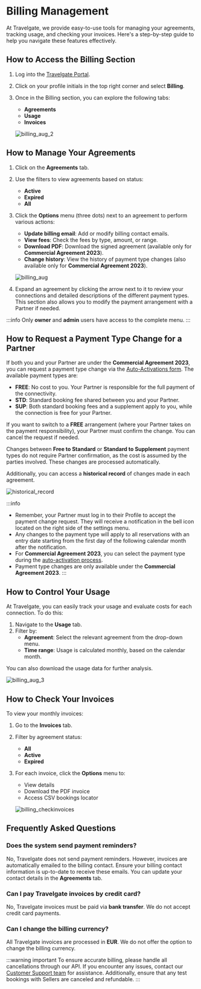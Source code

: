 ﻿---
sidebar_position: 2
---

# Billing Management

At Travelgate, we provide easy-to-use tools for managing your agreements, tracking usage, and checking your invoices. Here's a step-by-step guide to help you navigate these features effectively.

## How to Access the Billing Section

1. Log into the [Travelgate Portal](https://www.travelgate.com/).
2. Click on your profile initials in the top right corner and select **Billing**.
3. Once in the Billing section, you can explore the following tabs:
   - **Agreements**
   - **Usage**
   - **Invoices**

   ![billing_aug_2](https://storage.travelgate.com/kbase/billing_aug_2.jpg)

## How to Manage Your Agreements

1. Click on the **Agreements** tab.
2. Use the filters to view agreements based on status:
   - **Active**
   - **Expired**
   - **All**

3. Click the **Options** menu (three dots) next to an agreement to perform various actions:
   - **Update billing email**: Add or modify billing contact emails.
   - **View fees**: Check the fees by type, amount, or range.
   - **Download PDF**: Download the signed agreement (available only for **Commercial Agreement 2023**).
   - **Change history**: View the history of payment type changes (also available only for **Commercial Agreement 2023**).

   ![billing_aug](https://storage.travelgate.com/kbase/billing_aug.jpg)

4. Expand an agreement by clicking the arrow next to it to review your connections and detailed descriptions of the different payment types. This section also allows you to modify the payment arrangement with a Partner if needed.

:::info
Only **owner** and **admin** users have access to the complete menu.
:::

## How to Request a Payment Type Change for a Partner

If both you and your Partner are under the **Commercial Agreement 2023**, you can request a payment type change via the [Auto-Activations form](/kb/app-features/connections/my-connections/guick-guide-to-auto-activations/). The available payment types are:

- **FREE**: No cost to you. Your Partner is responsible for the full payment of the connectivity.
- **STD**: Standard booking fee shared between you and your Partner.
- **SUP**: Both standard booking fees and a supplement apply to you, while the connection is free for your Partner.

If you want to switch to a **FREE** arrangement (where your Partner takes on the payment responsibility), your Partner must confirm the change. You can cancel the request if needed.

Changes between **Free to Standard** or **Standard to Supplement** payment types do not require Partner confirmation, as the cost is assumed by the parties involved. These changes are processed automatically.

Additionally, you can access a **historical record** of changes made in each agreement.

![historical_record](https://storage.travelgate.com/kbase/billing_historical_record_6.jpg)

:::info
- Remember, your Partner must log in to their Profile to accept the payment change request. They will receive a notification in the bell icon located on the right side of the settings menu.
- Any changes to the payment type will apply to all reservations with an entry date starting from the first day of the following calendar month after the notification.
- For **Commercial Agreement 2023**, you can select the payment type during the [auto-activation process](/kb/app-features/connections/my-connections/guick-guide-to-auto-activations).
- Payment type changes are only available under the **Commercial Agreement 2023**.
:::

## How to Control Your Usage

At Travelgate, you can easily track your usage and evaluate costs for each connection. To do this:

1. Navigate to the **Usage** tab.
2. Filter by:
   - **Agreement**: Select the relevant agreement from the drop-down menu.
   - **Time range**: Usage is calculated monthly, based on the calendar month.

You can also download the usage data for further analysis.

![billing_aug_3](https://storage.travelgate.com/kbase/billing_aug_3.jpg)

## How to Check Your Invoices

To view your monthly invoices:
1. Go to the **Invoices** tab.
2. Filter by agreement status:
   - **All**
   - **Active**
   - **Expired**
3. For each invoice, click the **Options** menu to:
   - View details
   - Download the PDF invoice
   - Access CSV bookings locator

   ![billing_checkinvoices](https://storage.travelgate.com/kbase/billing_checkinvoices.jpg)

## Frequently Asked Questions

### Does the system send payment reminders?

No, Travelgate does not send payment reminders. However, invoices are automatically emailed to the billing contact. Ensure your billing contact information is up-to-date to receive these emails. You can update your contact details in the **Agreements** tab.

### Can I pay Travelgate invoices by credit card?

No, Travelgate invoices must be paid via **bank transfer**. We do not accept credit card payments.

### Can I change the billing currency?

All Travelgate invoices are processed in **EUR**. We do not offer the option to change the billing currency.

:::warning important
To ensure accurate billing, please handle all cancellations through our API. If you encounter any issues, contact our [Customer Support team](https://app.travelgate.com/support) for assistance. Additionally, ensure that any test bookings with Sellers are canceled and refundable.
:::